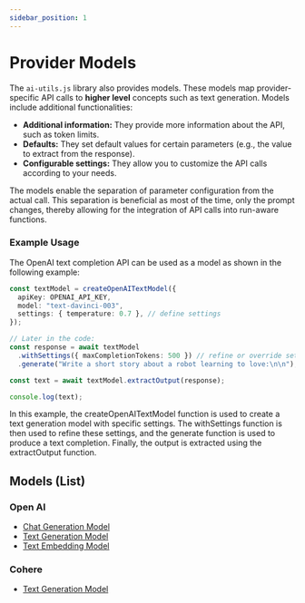 ```yaml
---
sidebar_position: 1
---
```


# Provider Models

The `ai-utils.js` library also provides models. These models map provider-specific API calls to **higher level** concepts such as text generation. Models include additional functionalities:

- **Additional information:** They provide more information about the API, such as token limits.
- **Defaults:** They set default values for certain parameters (e.g., the value to extract from the response).
- **Configurable settings:** They allow you to customize the API calls according to your needs.

The models enable the separation of parameter configuration from the actual call. This separation is beneficial as most of the time, only the prompt changes, thereby allowing for the integration of API calls into run-aware functions.

### Example Usage

The OpenAI text completion API can be used as a model as shown in the following example:

```ts
const textModel = createOpenAITextModel({
  apiKey: OPENAI_API_KEY,
  model: "text-davinci-003",
  settings: { temperature: 0.7 }, // define settings
});

// Later in the code:
const response = await textModel
  .withSettings({ maxCompletionTokens: 500 }) // refine or override settings
  .generate("Write a short story about a robot learning to love:\n\n");

const text = await textModel.extractOutput(response);

console.log(text);
```

In this example, the createOpenAITextModel function is used to create a text generation model with specific settings. The withSettings function is then used to refine these settings, and the generate function is used to produce a text completion. Finally, the output is extracted using the extractOutput function.

## Models (List)

### Open AI

- [Chat Generation Model](/api/modules/provider_openai#createopenaichatmodel)
- [Text Generation Model](/api/modules/provider_openai#createopenaitextmodel)
- [Text Embedding Model](/api/modules/provider_openai#createopenaiembeddingmodel)

### Cohere

- [Text Generation Model](/api/modules/provider_cohere#createcoheretextmodel)
